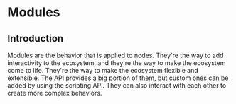 # Modules

## Introduction

Modules are the behavior that is applied to nodes. They're the way to add interactivity to the ecosystem, and they're the way to make the ecosystem come to life. They're the way to make the ecosystem flexible and extensible. The API provides a big portion of them, but custom ones can be added by using the scripting API. They can also interact with each other to create more complex behaviors.
